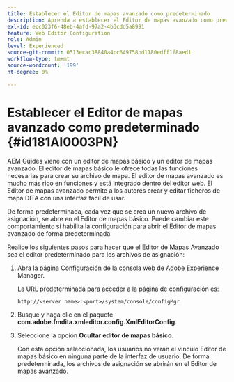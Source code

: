 ```yaml
---
title: Establecer el Editor de mapas avanzado como predeterminado
description: Aprenda a establecer el Editor de mapas avanzado como predeterminado
exl-id: ecc023f6-48eb-4afd-97a2-4b3cdd5a8991
feature: Web Editor Configuration
role: Admin
level: Experienced
source-git-commit: 0513ecac38840a4cc649758bd1180edff1f8aed1
workflow-type: tm+mt
source-wordcount: '199'
ht-degree: 0%

---
```


# Establecer el Editor de mapas avanzado como predeterminado {#id181AI0003PN}

AEM Guides viene con un editor de mapas básico y un editor de mapas avanzado. El editor de mapas básico le ofrece todas las funciones necesarias para crear su archivo de mapa. El editor de mapas avanzado es mucho más rico en funciones y está integrado dentro del editor web. El Editor de mapas avanzado permite a los autores crear y editar ficheros de mapa DITA con una interfaz fácil de usar.

De forma predeterminada, cada vez que se crea un nuevo archivo de asignación, se abre en el Editor de mapas básico. Puede cambiar este comportamiento si habilita la configuración para abrir el Editor de mapas avanzado de forma predeterminada.

Realice los siguientes pasos para hacer que el Editor de Mapas Avanzado sea el editor predeterminado para los archivos de asignación:

1. Abra la página Configuración de la consola web de Adobe Experience Manager.

   La URL predeterminada para acceder a la página de configuración es:

   ```http
   http://<server name>:<port>/system/console/configMgr
   ```

1. Busque y haga clic en el paquete **com.adobe.fmdita.xmleditor.config.XmlEditorConfig**.

1. Seleccione la opción **Ocultar editor de mapas básico**.

   Con esta opción seleccionada, los usuarios no verán el vínculo Editor de mapas básico en ninguna parte de la interfaz de usuario. De forma predeterminada, los archivos de asignación se abrirán en el Editor de mapas avanzado.
